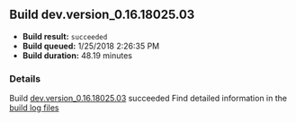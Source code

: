 ## Build dev.version_0.16.18025.03
- **Build result:** `succeeded`
- **Build queued:** 1/25/2018 2:26:35 PM
- **Build duration:** 48.19 minutes
### Details
Build [dev.version_0.16.18025.03](https://winappstudio.visualstudio.com/web/build.aspx?pcguid=a4ef43be-68ce-4195-a619-079b4d9834c2&builduri=vstfs%3a%2f%2f%2fBuild%2fBuild%2f24787) succeeded
Find detailed information in the [build log files](https://uwpctdiags.blob.core.windows.net/buildlogs/dev.version_0.16.18025.03_logs.zip)
